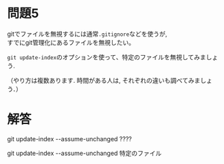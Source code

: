 # 問題5
gitでファイルを無視するには通常`.gitignore`などを使うが,  
すでにgit管理化にあるファイルを無視したい。


`git update-index`のオプションを使って、特定のファイルを無視してみましょう.

（やり方は複数あります. 時間がある人は, それぞれの違いも調べてみましょう．）

# 解答
git update-index --assume-unchanged ????



git update-index --assume-unchanged 特定のファイル
